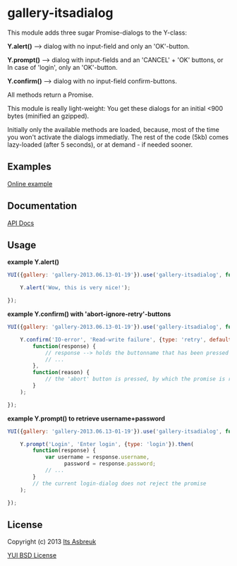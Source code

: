 gallery-itsadialog
===========


This module adds three sugar Promise-dialogs to the Y-class:


<b>Y.alert()</b> --> dialog with no input-field and only an 'OK'-button.

<b>Y.prompt()</b> --> dialog with input-fields and an 'CANCEL' + 'OK' buttons, or In case of 'login', only an 'OK'-button.

<b>Y.confirm()</b> --> dialog with no input-field confirm-buttons.


All methods return a Promise.


This module is really light-weight: You get these dialogs for an initial <900 bytes (minified an gzipped).

Initially only the available methods are loaded, because, most of the time you won't activate the dialogs immediatly. The rest of the code (5kb) comes lazy-loaded (after 5 seconds), or at demand - if needed sooner.



Examples
--------
[Online example](http://projects.itsasbreuk.nl/examples/itsadialog/index.html)

Documentation
--------------
[API Docs](http://projects.itsasbreuk.nl/apidocs/classes/Y.html)

Usage
-----

<b>example Y.alert()</b>
```js
YUI({gallery: 'gallery-2013.06.13-01-19'}).use('gallery-itsadialog', function(Y) {

    Y.alert('Wow, this is very nice!');

});
```

<b>example Y.confirm() with 'abort-ignore-retry'-buttons</b>
```js
YUI({gallery: 'gallery-2013.06.13-01-19'}).use('gallery-itsadialog', function(Y) {

    Y.confirm('IO-error', 'Read-write failure', {type: 'retry', defaultBtn: 'abort'}).then(
        function(response) {
            // response --> holds the buttonname that has been pressed (in this case 'ignore' or 'retry')
            // ...
        },
        function(reason) {
            // the 'abort' button is pressed, by which the promise is rejected
        }
    );

});
```

<b>example Y.prompt() to retrieve username+password</b>
```js
YUI({gallery: 'gallery-2013.06.13-01-19'}).use('gallery-itsadialog', function(Y) {

    Y.prompt('Login', 'Enter login', {type: 'login'}).then(
        function(response) {
            var username = response.username,
                  password = response.password;
            // ...
        }
        // the current login-dialog does not reject the promise
    );

});
```

License
-------

Copyright (c) 2013 [Its Asbreuk](http://http://itsasbreuk.nl)

[YUI BSD License](http://developer.yahoo.com/yui/license.html)
